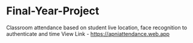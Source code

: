 # Final-Year-Project

Classroom attendance based on student live location, face recognition to authenticate and time
View Link - https://apniattendance.web.app